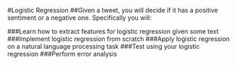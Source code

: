#Logistic Regression
##Given a tweet, you will decide if it has a positive sentiment or a negative one. Specifically you will:

###Learn how to extract features for logistic regression given some text
###Implement logistic regression from scratch
###Apply logistic regression on a natural language processing task
###Test using your logistic regression
###Perform error analysis
